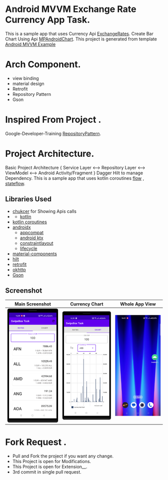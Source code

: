 # Android MVVM Exchange Rate Currency App Task.
This is a sample app  that uses Currency Api [ExchangeRates](https://app.exchangerate-api.com/dashboard).
Create Bar Chart Using Api [MPAndroidChart](https://github.com/PhilJay/MPAndroidChart).
This project is generated from template [Android MVVM Example](https://github.com/SmartAppsDevelopment/GeneralMvvmTemplate)

# Arch Component.
 * view binding
 * material design
 * Retrofit
 * Repository Pattern
 * Gson


# Inspired From Project .
Google-Developer-Training [RepositoryPattern](https://github.com/google-developer-training/android-kotlin-fundamentals-apps/tree/master/RepositoryPattern).


# Project Architecture.
Basic Project Architecture { Service Layer  <--> Repository Layer <--> ViewModel <--> Android Activity/Fragment }
Dagger Hilt to manage Dependency.
This is a sample app  that uses kotlin coroutines [flow](https://developer.android.com/kotlin/flow) , [stateflow](https://developer.android.com/kotlin/flow/stateflow-and-sharedflow).



## Libraries Used
* [chukcer](https://github.com/ChuckerTeam/chucker) for Showing Apis calls
* * [kotlin](https://kotlinlang.org/)
* [kotlin coroutines](https://github.com/Kotlin/kotlinx.coroutines)
* [androidx](https://developer.android.com/jetpack/androidx)
    * [appcompat](https://developer.android.com/jetpack/androidx/releases/appcompat)
    * [android ktx](https://developer.android.com/kotlin/ktx)
    * [constraintlayout](https://developer.android.com/reference/android/support/constraint/ConstraintLayout)
    * [lifecycle](https://developer.android.com/jetpack/androidx/releases/lifecycle)
* [material-components](https://github.com/material-components/material-components-android)
* [hilt](https://developer.android.com/training/dependency-injection/hilt-android)
* [retrofit](https://github.com/square/retrofit)
* [okhttp](https://github.com/square/okhttp)
* [Gson](https://github.com/google/gson)



## Screenshot
Main Screenshot|Currency Chart|Whole App View
:--:|:--:|:--:|
<img src="images/1.png" width="250px" />|<img src="images/2.png" width="250px" />|<img src="images/3.gif" width="250px" />

# Fork Request .
 * Pull and Fork the project if you want any change.
 * This Project is open for Modifications.
 * This Project is open for Extension__.
 * 3rd commit in single pull request.




